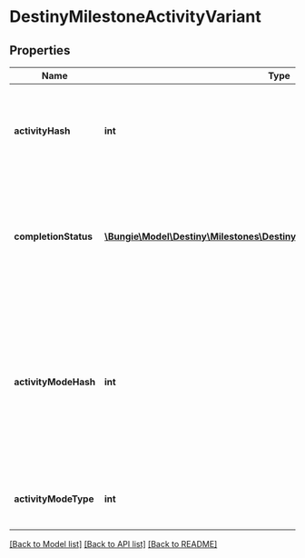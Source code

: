 # DestinyMilestoneActivityVariant

## Properties
Name | Type | Description | Notes
------------ | ------------- | ------------- | -------------
**activityHash** | **int** | The hash for the specific variant of the activity related to this milestone. You can pull more detailed static info from the DestinyActivityDefinition, such as difficulty level. | [optional] 
**completionStatus** | [**\Bungie\Model\Destiny\Milestones\DestinyMilestoneActivityCompletionStatus**](DestinyMilestoneActivityCompletionStatus.md) | An OPTIONAL component: if it makes sense to talk about this activity variant in terms of whether or not it has been completed or what progress you have made in it, this will be returned. Otherwise, this will be NULL. | [optional] 
**activityModeHash** | **int** | The hash identifier of the most specific Activity Mode under which this activity is played. This is useful for situations where the activity in question is - for instance - a PVP map, but it&#39;s not clear what mode the PVP map is being played under. If it&#39;s a playlist, this will be less specific: but hopefully useful in some way. | [optional] 
**activityModeType** | **int** | The enumeration equivalent of the most specific Activity Mode under which this activity is played. | [optional] 

[[Back to Model list]](../README.md#documentation-for-models) [[Back to API list]](../README.md#documentation-for-api-endpoints) [[Back to README]](../README.md)


